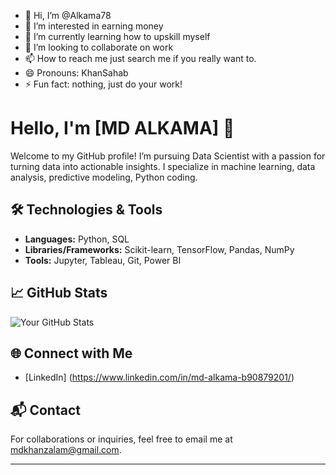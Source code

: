 - 👋 Hi, I’m @Alkama78
- 👀 I’m interested in earning money
- 🌱 I’m currently learning how to upskill myself
- 💞️ I’m looking to collaborate on work
- 📫 How to reach me just search me if you really want to.
- 😄 Pronouns: KhanSahab
- ⚡ Fun fact: nothing, just do your work!

<!---
Alkama78/Alkama78 is a ✨ special ✨ repository because its `README.md` (this file) appears on your GitHub profile.
You can click the Preview link to take a look at your changes.
--->
# Hello, I'm [MD ALKAMA] 👋

Welcome to my GitHub profile! I’m pursuing Data Scientist with a passion for turning data into actionable insights. I specialize in machine learning, data analysis, predictive modeling, Python coding.

## 🛠️ Technologies & Tools

- **Languages:** Python, SQL
- **Libraries/Frameworks:** Scikit-learn, TensorFlow, Pandas, NumPy
- **Tools:** Jupyter, Tableau, Git, Power BI

## 📈 GitHub Stats

![Your GitHub Stats](https://github-readme-stats.vercel.app/api?username=Alkama78&show_icons=true&hide_title=true&count_private=true)

## 🌐 Connect with Me

- [LinkedIn] (https://www.linkedin.com/in/md-alkama-b90879201/)

## 📬 Contact

For collaborations or inquiries, feel free to email me at mdkhanzalam@gmail.com.

---

